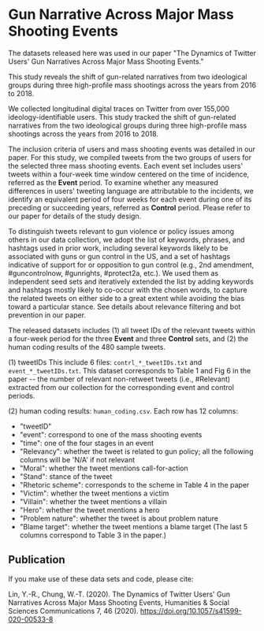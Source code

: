 # Gun Narrative Across Major Mass Shooting Events

The datasets released here was used in our paper "The Dynamics of Twitter Users' Gun Narratives Across Major Mass Shooting Events."

This study reveals the shift of gun-related narratives from two ideological groups during three high-profile mass shootings across the years from 2016 to 2018. 

We collected longitudinal digital traces on Twitter from over 155,000 ideology-identifiable users. This study tracked the shift of gun-related narratives from the two ideological groups during three high-profile mass shootings across the years from 2016 to 2018.

The inclusion criteria of users and mass shooting events was detailed in our paper. For this study, we compiled tweets from the two groups of users for the selected three mass shooting events. Each event set includes users' tweets within a four-week time window centered on the time of incidence, referred as the __Event__ period. To examine whether any measured differences in users' tweeting language are attributable to the incidents, we identify an equivalent period of four weeks for each event during one of its preceding or succeeding years, referred as __Control__ period. Please refer to our paper for details of the study design.

To distinguish tweets relevant to gun violence or policy issues among others in our data collection, we adopt the list of keywords, phrases, and hashtags used in prior work, including several keywords likely to be associated with guns or gun control in the US, and a set of hashtags indicative of support for or opposition to gun control (e.g., 2nd amendment, #guncontrolnow, #gunrights, #protect2a, etc.). We used them as independent seed sets and iteratively extended the list by adding keywords and hashtags mostly likely to co-occur with the chosen words, to capture the related tweets on either side to a great extent while avoiding the bias toward a particular stance. See details about relevance filtering and bot prevention in our paper.

The released datasets includes (1) all tweet IDs of the relevant tweets within a four-week period for the three __Event__ and three __Control__ sets, and (2) the human coding results of the 480 sample tweets. 

(1) tweetIDs
This include 6 files: ```contrl_*_tweetIDs.txt``` and ```event_*_tweetIDs.txt```.
This dataset corresponds to Table 1 and Fig 6 in the paper -- the number of relevant non-retweet tweets (i.e., #Relevant) extracted from our collection for the corresponding event and control periods.

(2) human coding results: ```human_coding.csv```.
Each row has 12 columns: 
* "tweetID"
* "event": correspond to one of the mass shooting events
* "time": one of the four stages in an event
* "Relevancy": whether the tweet is related to gun policy; all the following columns will be 'N/A' if not relevant
* "Moral": whether the tweet mentions call-for-action
* "Stand": stance of the tweet
* "Rhetoric scheme": corresponds to the scheme in Table 4 in the paper
* "Victim": whether the tweet mentions a victim 
* "Villain": whether the tweet mentions a villain
* "Hero": whether the tweet mentions a hero
* "Problem nature": whether the tweet is about problem nature 
* "Blame target": whether the tweet mentions a blame target 
(The last 5 columns correspond to Table 3 in the paper.)


## Publication
If you make use of these data sets and code, please cite:

Lin, Y.-R., Chung, W.-T. (2020). The Dynamics of Twitter Users' Gun Narratives Across Major Mass Shooting Events, Humanities & Social Sciences Communications 7, 46 (2020). https://doi.org/10.1057/s41599-020-00533-8

